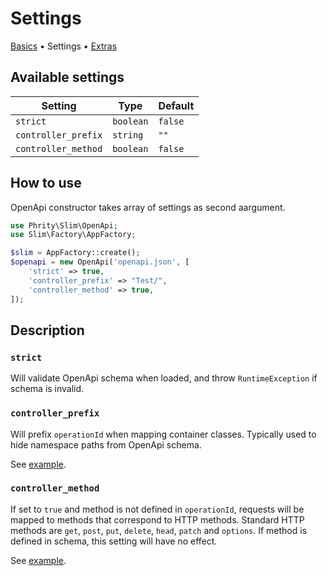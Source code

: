 # Settings

[Basics](Basics.md) • Settings • [Extras](Extras.md)


## Available settings

| Setting | Type | Default |
| --- | --- | --- |
| `strict` | `boolean` | `false` |
| `controller_prefix` | `string` | `""` |
| `controller_method` | `boolean` | `false` |

## How to use

OpenApi constructor takes array of settings as second aargument.

```php
use Phrity\Slim\OpenApi;
use Slim\Factory\AppFactory;

$slim = AppFactory::create();
$openapi = new OpenApi('openapi.json', [
    'strict' => true,
    'controller_prefix' => "Test/",
    'controller_method' => true,
]);
```

## Description

### `strict`

Will validate OpenApi schema when loaded, and throw `RuntimeException` if schema is invalid.

### `controller_prefix`

Will prefix `operationId` when mapping container classes. Typically used to hide namespace paths from OpenApi schema.

See [example](Basics.md#using-class-prefix).

### `controller_method`

If set to `true` and method is not defined in `operationId`, requests will be mapped to methods that correspond to HTTP methods.
Standard HTTP methods are `get`, `post`, `put`, `delete`, `head`, `patch` and `options`.
If method is defined in schema, this setting will have no effect.

See [example](Basics.md#automatic-method-mapping).

